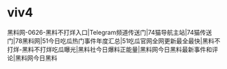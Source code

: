 # viv4
黑料网-0626-黑料不打烊入口|Telegram频道传送门|74猫导航主站|74猫传送门|78黑料网|51今日吃瓜热门事件年度汇总|51吃瓜官网全网更新最全最快|黑料不打烊-黑料不打烊吃瓜曝光|黑料社今日爆料正能量|黑料网今日黑料最新事件和评论|黑料网今日黑料
